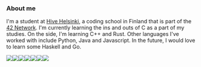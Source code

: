 ### About me
I'm a student at [Hive Helsinki](https://www.hive.fi/en/), a coding school in Finland that is part of the [42 Network](https://42.fr/en/network-42/). I'm currently learning the ins and outs of C as a part of my studies. On the side, I'm learning C++ and Rust. Other languages I've worked with include Python, Java and Javascript. In the future, I would love to learn some Haskell and Go.

<img src='https://img.shields.io/badge/-C-blue?logo=c&style=for-the-badge'/><img src='https://img.shields.io/badge/-Rust-red?logo=rust&style=for-the-badge'/><img src='https://img.shields.io/badge/-Python-gold?logo=python&style=for-the-badge'/><img src='https://img.shields.io/badge/-Java-steelblue?logo=java&style=for-the-badge'/><img src='https://img.shields.io/badge/-Git-whitesmoke?logo=git&style=for-the-badge'/><img src='https://img.shields.io/badge/-Vim-mediumpurple?logo=vim&style=for-the-badge'/><img src='https://img.shields.io/badge/-Bash-dimgray?logo=gnubash&style=for-the-badge'/>
